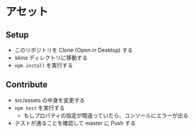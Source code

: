 # アセット

## Setup

- このリポジトリを Clone (Open in Desktop) する
- skins ディレクトリに移動する
- `npm install` を実行する

## Contribute

- src/assets の中身を変更する
- `npm test` を実行する
  - もしプロパティの指定が間違っていたら、コンソールにエラーが出る
- テストが通ることを確認して master に Push する
